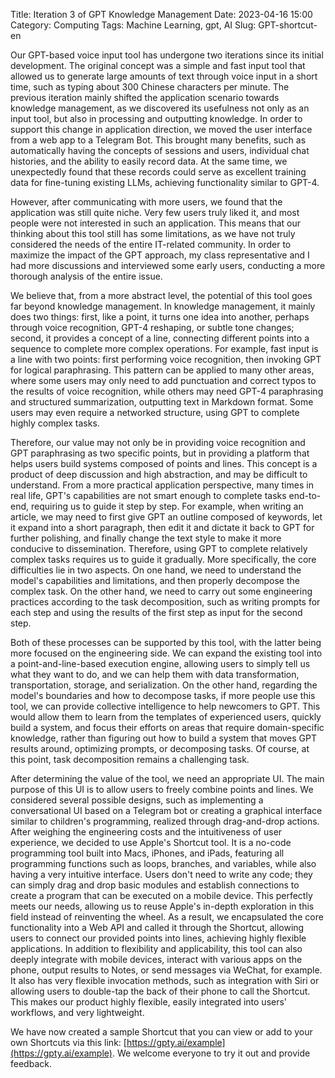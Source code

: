 Title: Iteration 3 of GPT Knowledge Management
Date: 2023-04-16 15:00
Category: Computing
Tags: Machine Learning, gpt, AI
Slug: GPT-shortcut-en

Our GPT-based voice input tool has undergone two iterations since its initial development. The original concept was a simple and fast input tool that allowed us to generate large amounts of text through voice input in a short time, such as typing about 300 Chinese characters per minute. The previous iteration mainly shifted the application scenario towards knowledge management, as we discovered its usefulness not only as an input tool, but also in processing and outputting knowledge. In order to support this change in application direction, we moved the user interface from a web app to a Telegram Bot. This brought many benefits, such as automatically having the concepts of sessions and users, individual chat histories, and the ability to easily record data. At the same time, we unexpectedly found that these records could serve as excellent training data for fine-tuning existing LLMs, achieving functionality similar to GPT-4.

However, after communicating with more users, we found that the application was still quite niche. Very few users truly liked it, and most people were not interested in such an application. This means that our thinking about this tool still has some limitations, as we have not truly considered the needs of the entire IT-related community. In order to maximize the impact of the GPT approach, my class representative and I had more discussions and interviewed some early users, conducting a more thorough analysis of the entire issue.

We believe that, from a more abstract level, the potential of this tool goes far beyond knowledge management. In knowledge management, it mainly does two things: first, like a point, it turns one idea into another, perhaps through voice recognition, GPT-4 reshaping, or subtle tone changes; second, it provides a concept of a line, connecting different points into a sequence to complete more complex operations. For example, fast input is a line with two points: first performing voice recognition, then invoking GPT for logical paraphrasing. This pattern can be applied to many other areas, where some users may only need to add punctuation and correct typos to the results of voice recognition, while others may need GPT-4 paraphrasing and structured summarization, outputting text in Markdown format. Some users may even require a networked structure, using GPT to complete highly complex tasks.

Therefore, our value may not only be in providing voice recognition and GPT paraphrasing as two specific points, but in providing a platform that helps users build systems composed of points and lines. This concept is a product of deep discussion and high abstraction, and may be difficult to understand. From a more practical application perspective, many times in real life, GPT's capabilities are not smart enough to complete tasks end-to-end, requiring us to guide it step by step. For example, when writing an article, we may need to first give GPT an outline composed of keywords, let it expand into a short paragraph, then edit it and dictate it back to GPT for further polishing, and finally change the text style to make it more conducive to dissemination. Therefore, using GPT to complete relatively complex tasks requires us to guide it gradually. More specifically, the core difficulties lie in two aspects. On one hand, we need to understand the model's capabilities and limitations, and then properly decompose the complex task. On the other hand, we need to carry out some engineering practices according to the task decomposition, such as writing prompts for each step and using the results of the first step as input for the second step.

Both of these processes can be supported by this tool, with the latter being more focused on the engineering side. We can expand the existing tool into a point-and-line-based execution engine, allowing users to simply tell us what they want to do, and we can help them with data transformation, transportation, storage, and serialization. On the other hand, regarding the model's boundaries and how to decompose tasks, if more people use this tool, we can provide collective intelligence to help newcomers to GPT. This would allow them to learn from the templates of experienced users, quickly build a system, and focus their efforts on areas that require domain-specific knowledge, rather than figuring out how to build a system that moves GPT results around, optimizing prompts, or decomposing tasks. Of course, at this point, task decomposition remains a challenging task.

After determining the value of the tool, we need an appropriate UI. The main purpose of this UI is to allow users to freely combine points and lines. We considered several possible designs, such as implementing a conversational UI based on a Telegram bot or creating a graphical interface similar to children's programming, realized through drag-and-drop actions. After weighing the engineering costs and the intuitiveness of user experience, we decided to use Apple's Shortcut tool. It is a no-code programming tool built into Macs, iPhones, and iPads, featuring all programming functions such as loops, branches, and variables, while also having a very intuitive interface. Users don't need to write any code; they can simply drag and drop basic modules and establish connections to create a program that can be executed on a mobile device. This perfectly meets our needs, allowing us to reuse Apple's in-depth exploration in this field instead of reinventing the wheel. As a result, we encapsulated the core functionality into a Web API and called it through the Shortcut, allowing users to connect our provided points into lines, achieving highly flexible applications. In addition to flexibility and applicability, this tool can also deeply integrate with mobile devices, interact with various apps on the phone, output results to Notes, or send messages via WeChat, for example. It also has very flexible invocation methods, such as integration with Siri or allowing users to double-tap the back of their phone to call the Shortcut. This makes our product highly flexible, easily integrated into users' workflows, and very lightweight.

We have now created a sample Shortcut that you can view or add to your own Shortcuts via this link: [https://gpty.ai/example](https://gpty.ai/example). We welcome everyone to try it out and provide feedback.
